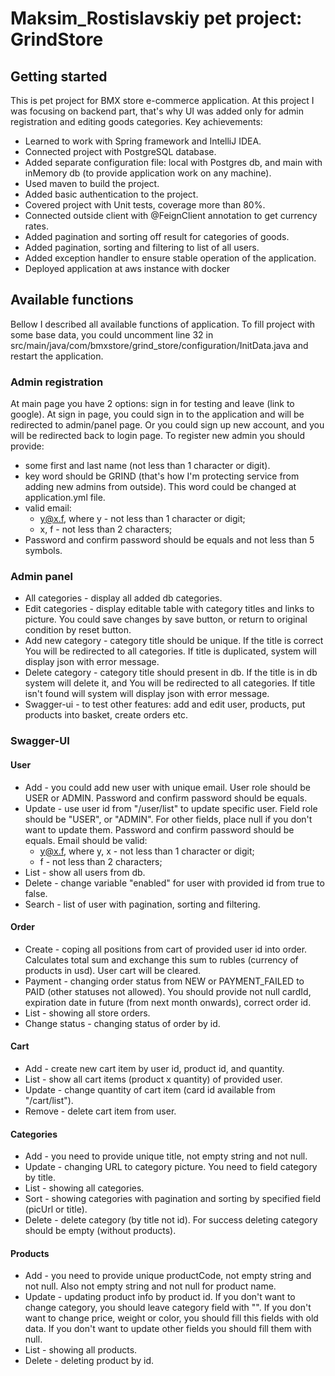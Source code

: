# Maksim_Rostislavskiy pet project: GrindStore

## Getting started
This is pet project for BMX store e-commerce application.
At this project I was focusing on backend part, that's why UI was added only for admin registration and 
editing goods categories.
Key achievements:
- Learned to work with Spring framework and IntelliJ IDEA.
- Connected project with PostgreSQL database.
- Added separate configuration file: local with Postgres db, 
and main with inMemory db (to provide application work on any machine).
- Used maven to build the project.
- Added basic authentication to the project.
- Covered project with Unit tests, coverage more than 80%.
- Connected outside client with @FeignClient annotation to get currency rates.
- Added pagination and sorting off result for categories of goods.
- Added pagination, sorting and filtering to list of all users.
- Added exception handler to ensure stable operation of the application.
- Deployed application at aws instance with docker

## Available functions
Bellow I described all available functions of application.
To fill project with some base data, you could uncomment line 32 in
src/main/java/com/bmxstore/grind_store/configuration/InitData.java and restart the application.

### Admin registration
At main page you have 2 options: sign in for testing and leave (link to google).
At sign in page, you could sign in to the application and will be redirected to admin/panel page.
Or you could sign up new account, and you will be redirected back to login page.
To register new admin you should provide:
- some first and last name (not less than 1 character or digit).
- key word should be GRIND (that's how I'm protecting service from adding new admins from outside).
  This word could be changed at application.yml file.
- valid email: 
  - y@x.f, where y - not less than 1 character or digit;
  - x, f - not less than 2 characters;
- Password and confirm password should be equals and not less than 5 symbols.

### Admin panel
- All categories - display all added db categories.
- Edit categories - display editable table with category titles and links to picture.
  You could save changes by save button, or return to original condition by reset button.
- Add new category - category title should be unique. If the title is correct You will be redirected to all categories.
 If title is duplicated, system will display json with error message.
- Delete category - category title should present in db. If the title is in db system will delete it, and You will be 
redirected to all categories. If title isn't found will system will display json with error message.
- Swagger-ui - to test other features: add and edit user, products, put products into basket, 
create orders etc.

### Swagger-UI
#### User
- Add - you could add new user with unique email. User role should be USER or ADMIN. Password and confirm
password should be equals.
- Update - use user id from "/user/list" to update specific user.
Field role should be "USER", or "ADMIN". For other fields, place null if you don't want to update them.
Password and confirm password should be equals. Email should be valid:
   - y@x.f, where y, x - not less than 1 character or digit;
   - f - not less than 2 characters;
- List - show all users from db.
- Delete - change variable "enabled" for user with provided id from true to false.
- Search - list of user with pagination, sorting and filtering.

#### Order
- Create - coping all positions from cart of provided user id into order. Calculates total sum and exchange this sum 
to rubles (currency of products in usd). User cart will be cleared.
- Payment - changing order status from NEW or PAYMENT_FAILED to PAID (other statuses not allowed).
You should provide not null cardId, expiration date in future (from next month onwards), correct order id.
- List - showing all store orders.
- Change status - changing status of order by id.


#### Cart
- Add - create new cart item by user id, product id, and quantity.
- List - show all cart items (product x quantity) of provided user.
- Update - change quantity of cart item (card id available from "/cart/list").
- Remove - delete cart item from user.

#### Categories
- Add - you need to provide unique title, not empty string and not null.
- Update - changing URL to category picture. You need to field category by title.
- List - showing all categories.
- Sort - showing categories with pagination and sorting by specified field (picUrl or title).
- Delete - delete category (by title not id). For success deleting category should be empty (without products).

#### Products
- Add - you need to provide unique productCode, not empty string and not null. Also not empty string and not null
for product name.
- Update - updating product info by product id. If you don't want to change category,
you should leave category field with "". If you don't want to change price, weight or color,
you should fill this fields with old data. If you don't want to update other fields
you should fill them with null.
- List - showing all products.
- Delete - deleting product by id.


